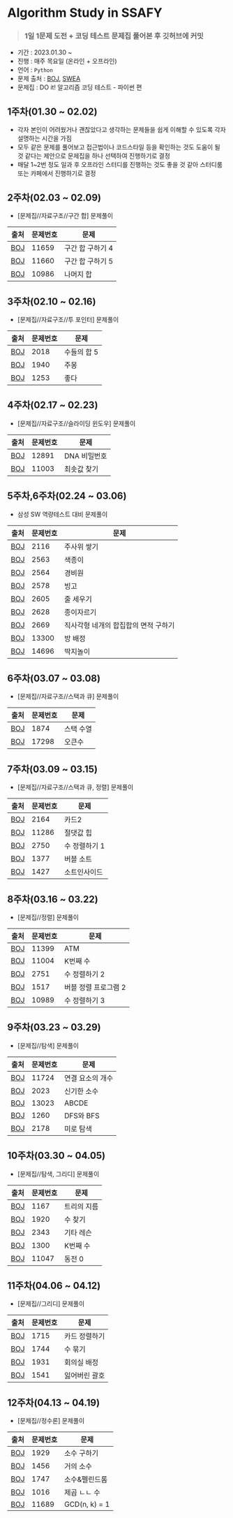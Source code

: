 # Algorithm Study in SSAFY

> ### 1일 1문제 도전 + 코딩 테스트 문제집 풀어본 후 깃허브에 커밋

- 기간 : 2023.01.30 ~ 
- 진행 : 매주 목요일 (온라인 + 오프라인)
- 언어 : `Python`
- 문제 출처 : [BOJ](https://www.acmicpc.net/ "Baekjoon Online Judge"), [SWEA](https://swexpertacademy.com/main/main.do "SW Expert Academy")
- 문제집 : DO it! 알고리즘 코딩 테스트 - 파이썬 편

## 1주차(01.30 ~ 02.02)
- 각자 본인이 어려웠거나 괜찮았다고 생각하는 문제들을 쉽게 이해할 수 있도록 각자 설명하는 시간을 가짐
- 모두 같은 문제를 풀어보고 접근법이나 코드스타일 등을 확인하는 것도 도움이 될 것 같다는 제안으로 문제집을 하나 선택하여 진행하기로 결정
- 매달 1~2번 정도 일과 후 오프라인 스터디를 진행하는 것도 좋을 것 같아 스터디룸 또는 카페에서 진행하기로 결정

## 2주차(02.03 ~ 02.09)
- [문제집//자료구조//구간 합] 문제풀이

| **출처** | **문제번호** | **문제** |
| -------- | ------------ | -------- |
|[BOJ](https://www.acmicpc.net/problem/11659)|11659|구간 합 구하기 4|
|[BOJ](https://www.acmicpc.net/problem/11660)|11660|구간 합 구하기 5|
|[BOJ](https://www.acmicpc.net/problem/10986)|10986|나머지 합|

## 3주차(02.10 ~ 02.16)
- [문제집//자료구조//투 포인터] 문제풀이

| **출처** | **문제번호** | **문제** |
| -------- | ------------ | -------- |
|[BOJ](https://www.acmicpc.net/problem/2018)|2018|수들의 합 5|
|[BOJ](https://www.acmicpc.net/problem/1940)|1940|주몽|
|[BOJ](https://www.acmicpc.net/problem/1253)|1253|좋다|

## 4주차(02.17 ~ 02.23)
- [문제집//자료구조//슬라이딩 윈도우] 문제풀이

| **출처** | **문제번호** | **문제** |
| -------- | ------------ | -------- |
|[BOJ](https://www.acmicpc.net/problem/12891)|12891|DNA 비밀번호|
|[BOJ](https://www.acmicpc.net/problem/11003)|11003|최솟값 찾기|

## 5주차,6주차(02.24 ~ 03.06)
- 삼성 SW 역량테스트 대비 문제풀이

| **출처** | **문제번호** | **문제** |
| --- | --- | --- |
| [BOJ](https://www.acmicpc.net/problem/2116)  | 2116  | 주사위 쌓기 |
| [BOJ](https://www.acmicpc.net/problem/2563)  | 2563  | 색종이 |
| [BOJ](https://www.acmicpc.net/problem/2564)  | 2564  | 경비원 |
| [BOJ](https://www.acmicpc.net/problem/2578)  | 2578  | 빙고 |
| [BOJ](https://www.acmicpc.net/problem/2605)  | 2605  | 줄 세우기 |
| [BOJ](https://www.acmicpc.net/problem/2628)  | 2628  | 종이자르기 |
| [BOJ](https://www.acmicpc.net/problem/2669)  | 2669  | 직사각형 네개의 합집합의 면적 구하기 |
| [BOJ](https://www.acmicpc.net/problem/13300) | 13300 | 방 배정 |
| [BOJ](https://www.acmicpc.net/problem/14696) | 14696 | 딱지놀이 |

## 6주차(03.07 ~ 03.08)
- [문제집//자료구조//스택과 큐] 문제풀이

| **출처** | **문제번호** | **문제** |
| -------- | ------------ | -------- |
|[BOJ](https://www.acmicpc.net/problem/1874)|1874|스택 수열|
|[BOJ](https://www.acmicpc.net/problem/17298)|17298|오큰수|

## 7주차(03.09 ~ 03.15)
- [문제집//자료구조//스택과 큐, 정렬] 문제풀이

| **출처** | **문제번호** | **문제** |
| --- | --- | --- |
| [BOJ](https://www.acmicpc.net/problem/2164)  | 2164  | 카드2 |
| [BOJ](https://www.acmicpc.net/problem/11286) | 11286 | 절댓값 힙 |
| [BOJ](https://www.acmicpc.net/problem/2750)  | 2750  | 수 정렬하기 1 |
| [BOJ](https://www.acmicpc.net/problem/1377)  | 1377  | 버블 소트 |
| [BOJ](https://www.acmicpc.net/problem/1427)  | 1427  | 소트인사이드 |

## 8주차(03.16 ~ 03.22)
- [문제집//정렬] 문제풀이

| **출처** | **문제번호** | **문제** |
| --- | --- | --- |
| [BOJ](https://www.acmicpc.net/problem/11399)  | 11399  | ATM |
| [BOJ](https://www.acmicpc.net/problem/11004)  | 11004  | K번째 수 |
| [BOJ](https://www.acmicpc.net/problem/2751)   | 2751   | 수 정렬하기 2 |
| [BOJ](https://www.acmicpc.net/problem/1517)   | 1517   | 버블 정렬 프로그램 2 |
| [BOJ](https://www.acmicpc.net/problem/10989)  | 10989  | 수 정렬하기 3 |

## 9주차(03.23 ~ 03.29)
- [문제집//탐색] 문제풀이

| **출처** | **문제번호** | **문제** |
| --- | --- | --- |
| [BOJ](https://www.acmicpc.net/problem/11724)  | 11724  | 연결 요소의 개수 |
| [BOJ](https://www.acmicpc.net/problem/2023)   | 2023   | 신기한 소수 |
| [BOJ](https://www.acmicpc.net/problem/13023)  | 13023  | ABCDE |
| [BOJ](https://www.acmicpc.net/problem/1260)   | 1260   | DFS와 BFS |
| [BOJ](https://www.acmicpc.net/problem/2178)   | 2178   | 미로 탐색 |

## 10주차(03.30 ~ 04.05)
- [문제집//탐색, 그리디] 문제풀이

| **출처** | **문제번호** | **문제** |
| --- | --- | --- |
| [BOJ](https://www.acmicpc.net/problem/1167)   | 1167   | 트리의 지름 |
| [BOJ](https://www.acmicpc.net/problem/1920)   | 1920   | 수 찾기 |
| [BOJ](https://www.acmicpc.net/problem/2343)   | 2343   | 기타 레슨 |
| [BOJ](https://www.acmicpc.net/problem/1300)   | 1300   | K번째 수 |
| [BOJ](https://www.acmicpc.net/problem/11047)  | 11047  | 동전 0 |

## 11주차(04.06 ~ 04.12)
- [문제집//그리디] 문제풀이

| **출처** | **문제번호** | **문제** |
| --- | --- | --- |
| [BOJ](https://www.acmicpc.net/problem/1715)   | 1715   | 카드 정렬하기 |
| [BOJ](https://www.acmicpc.net/problem/1744)   | 1744   | 수 묶기 |
| [BOJ](https://www.acmicpc.net/problem/1931)   | 1931   | 회의실 배정 |
| [BOJ](https://www.acmicpc.net/problem/1541)   | 1541   | 잃어버린 괄호 |

## 12주차(04.13 ~ 04.19)
- [문제집//정수론] 문제풀이

| **출처** | **문제번호** | **문제** |
| --- | --- | --- |
| [BOJ](https://www.acmicpc.net/problem/1929)   | 1929   | 소수 구하기 |
| [BOJ](https://www.acmicpc.net/problem/1456)   | 1456   | 거의 소수 |
| [BOJ](https://www.acmicpc.net/problem/1747)   | 1747   | 소수&펠린드롬 |
| [BOJ](https://www.acmicpc.net/problem/1016)   | 1016   | 제곱 ㄴㄴ 수 |
| [BOJ](https://www.acmicpc.net/problem/11689)  | 11689  | GCD(n, k) = 1 |